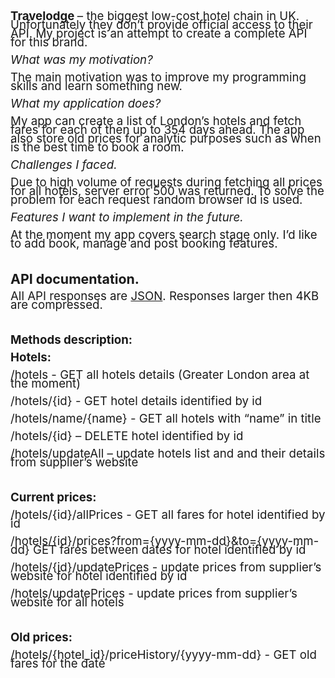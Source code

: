 <body lang="en-GB" link="#000080" vlink="#800000" dir="ltr"><p style="line-height: 100%; margin-bottom: 0cm">
<font size="4" style="font-size: 14pt"><b>Travelodge </b>– <span style="font-weight: normal">the
biggest low-cost hotel chain in UK. Unfortunately they don’t
provide official access to their API. My project is an attempt to
create a complete API </span><span style="font-weight: normal">for
this brand</span><span style="font-weight: normal">.</span></font></p>
<p style="line-height: 100%; margin-bottom: 0cm"><font size="4" style="font-size: 14pt"><i><span style="font-weight: normal">What
was my</span> <span style="font-weight: normal">motivation?</span></i></font></p>
<p style="font-weight: normal; line-height: 100%; margin-bottom: 0cm">
<font size="4" style="font-size: 14pt">The main motivation was to
improve my programming skills and learn something new.</font></p>
<p style="font-weight: normal; line-height: 100%; margin-bottom: 0cm">
<font size="4" style="font-size: 14pt"><i>What my application does?</i></font></p>
<p style="font-weight: normal; line-height: 100%; margin-bottom: 0cm">
<font size="4" style="font-size: 14pt">My app can create a list of
London’s hotels and fetch fares for each of then up to 354 days
ahead. The app also store old prices for analytic purposes such as
when is the best time to book a room.</font></p>
<p style="font-weight: normal; line-height: 100%; margin-bottom: 0cm">
<font size="4" style="font-size: 14pt"><i>Challenges I faced.</i></font></p>
<p style="line-height: 100%; margin-bottom: 0cm"><font size="4" style="font-size: 14pt"><span style="font-variant: normal"><span style="font-style: normal"><span style="font-weight: normal">Due
to high volume of requests during fetching all prices for all hotels,
server error 500 was returned. To solve the problem for each request
random browser id is used.</span></span></span></font></p>
<p style="font-weight: normal; line-height: 100%; margin-bottom: 0cm">
<font size="4" style="font-size: 14pt"><i>Features I want to
implement in the future.</i></font></p>
<p style="font-style: normal; font-weight: normal; line-height: 100%; margin-bottom: 0cm">
<font size="4" style="font-size: 14pt">At the moment my app covers
search stage only. I’d like to add book, manage and post booking
features.</font></p>
<p style="line-height: 100%; margin-bottom: 0cm"><br/>

</p>
<p style="line-height: 100%; margin-bottom: 0cm"><font size="4" style="font-size: 16pt"><b>API
documentation.</b></font></p>
<p style="line-height: 100%; margin-bottom: 0cm"><font size="4" style="font-size: 14pt"><span style="font-weight: normal">All
API responses are <a href="http://en.wikipedia.org/wiki/JSON">JSON</a>.
 </span></font><font size="4" style="font-size: 14pt"><span style="font-weight: normal">R</span></font><font size="4" style="font-size: 14pt"><span style="font-weight: normal">esponses
</span></font><font size="4" style="font-size: 14pt"><span style="font-weight: normal">larger
then 4KB </span></font><font size="4" style="font-size: 14pt"><span style="font-weight: normal">are
compressed.</span></font></p>
<p style="line-height: 100%; margin-bottom: 0cm"><br/>

</p>
<p style="line-height: 100%; margin-bottom: 0cm"><font size="4" style="font-size: 14pt"><b>Methods
description:</b></font></p>
<p style="line-height: 100%; margin-bottom: 0cm"><font size="4" style="font-size: 14pt"><b>Hotels:</b></font></p>
<p style="line-height: 100%; margin-bottom: 0cm"><font size="4" style="font-size: 14pt">/hotels
- GET all hotels details (Greater London area at the moment)</font></p>
<p style="line-height: 100%; margin-bottom: 0cm"><font size="4" style="font-size: 14pt">/hotels/{id}
- GET hotel details identified by id</font></p>
<p style="line-height: 100%; margin-bottom: 0cm"><font size="4" style="font-size: 14pt">/hotels/name/{name}
- GET all hotels with “name” in title</font></p>
<p style="line-height: 100%; margin-bottom: 0cm"><font size="4" style="font-size: 14pt">/hotels/{id}
– DELETE hotel identified by id</font></p>
<p style="line-height: 100%; margin-bottom: 0cm"><font size="4" style="font-size: 14pt">/hotels/updateAll
– update hotels list and and their details from supplier’s
website </font>
</p>
<p style="line-height: 100%; margin-bottom: 0cm"><br/>

</p>
<p style="line-height: 100%; margin-bottom: 0cm"><font size="4" style="font-size: 14pt"><b>Current
prices:</b></font></p>
<p style="line-height: 100%; margin-bottom: 0cm"><font size="4" style="font-size: 14pt">/hotels/{id}/allPrices
- GET all fares for hotel identified by id</font></p>
<p style="line-height: 100%; margin-bottom: 0cm"><font size="4" style="font-size: 14pt">/hotels/{id}/prices?from={yyyy-mm-dd}&amp;to={yyyy-mm-dd}
GET fares between dates for hotel identified by id</font></p>
<p style="line-height: 100%; margin-bottom: 0cm"><font size="4" style="font-size: 14pt">/hotels/{id}/updatePrices
- update prices from supplier’s website for hotel identified by id</font></p>
<p style="line-height: 100%; margin-bottom: 0cm"><font size="4" style="font-size: 14pt">/hotels/updatePrices
- update prices from supplier’s website for all hotels</font></p>
<p style="line-height: 100%; margin-bottom: 0cm"><br/>

</p>
<p style="line-height: 100%; margin-bottom: 0cm"><font size="4" style="font-size: 14pt"><b>Old
prices:</b></font></p>
<p style="line-height: 100%; margin-bottom: 0cm"><font size="4" style="font-size: 14pt">/hotels/{hotel_id}/priceHistory/{yyyy-mm-dd}
- GET old fares for the date </font>
</p>
</body>
</html>
